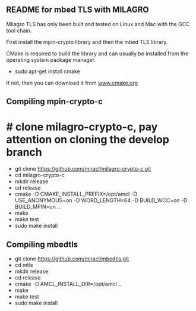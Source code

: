 <h2>README for mbed TLS with MILAGRO</h2>

Milagro TLS  has only been built and tested on Linux and Mac with the GCC tool chain.

First install the mpin-crypto library and then the mbed TLS library.

CMake is required to build the library and can usually be installed from
the operating system package manager. 

<ul type="disc">
  <li>sudo apt-get install cmake</li>
</ul>

If not, then you can download it from www.cmake.org


<h2>Compiling mpin-crypto-c</h2>

# # clone milagro-crypto-c, pay attention on cloning the develop branch
- git clone https://github.com/miracl/milagro-crypto-c.git
- cd milagro-crypto-c
- mkdir release
- cd release
- cmake -D CMAKE_INSTALL_PREFIX=/opt/amcl -D USE_ANONYMOUS=on -D WORD_LENGTH=64 -D BUILD_WCC=on  -D BUILD_MPIN=on  ..
- make
- make test
- sudo make install


<h2>Compiling mbedtls</h2>

- git clone https://github.com/miracl/mbedtls.git
- cd mtls
- mkdir release
- cd release
- cmake -D AMCL_INSTALL_DIR=/opt/amcl ..
- make
- make test
- sudo make install

